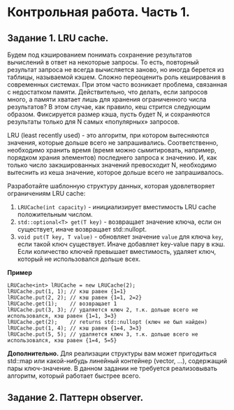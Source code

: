 # Контрольная работа. Часть 1.

## Задание 1. LRU cache.

Будем под кэшированием понимать сохранение результатов вычислений в ответ на некоторые запросы. 
То есть, повторный результат запроса не всегда вычисляется заново, но иногда берется из таблицы, называемой кэшем.
Сложно переоценить роль кеширования в современных системах. При этом часто возникает проблема, связанная с недостатком памяти. 
Действительно, что делать, если запросов много, а памяти хватает лишь для хранения ограниченного числа результатов? 
В этом случае, как правило, кеш стрится следующим образом. Фиксируется размер кэша, пусть будет N, и 
сохраняются результаты только для N самых «популярных» запросов.

LRU (least recently used) - это алгоритм, при котором вытесняются значения, которые дольше всего не запрашивались. Соответственно, 
необходимо хранить время (время можно сымитировать, например, порядком храния элементов) последнего запроса к значению. И, как только число закэшированных значений превосходит N, необходимо вытеснить из кеша значение, которое дольше всего не запрашивалось.

Разработайте шаблонную структуру данных, которая удовлетворяет ограничениям LRU cache:
1. `LRUCache(int capacity)` - инициализирует вместимость LRU cache положительным числом.
2. `std::optional<T> get(T key)` - возвращает значение ключа, если он существует, иначе возвращает std::nullopt.
3. `void put(T key, T value)` - обновляет значение `value` для ключа `key`, если такой ключ существует. Иначе добавляет key-value пару в кэш. 
Если количество ключей превышает вместимость, удаляет ключ, который не использовался дольше всех.

<b>Пример</b>
```
LRUCache<int> lRUCache = new LRUCache(2);
lRUCache.put(1, 1); // кэш равен {1=1}
lRUCache.put(2, 2); // кэш равен {1=1, 2=2}
lRUCache.get(1);    // возвращает 1
lRUCache.put(3, 3); // удаляется ключ 2, т.к. дольше всего не использовался, кэш равен {1=1, 3=3}
lRUCache.get(2);    // returns std::nullopt (ключ не был найден)
lRUCache.put(1, 4); // кэш равен {1=4, 3=3}
lRUCache.put(5, 5); // удаляется ключ 3, т.к. дольше всего не использовался, кэш равен {1=4, 5=5}
```

<b>Дополнительно.</b>
Для реализации структуры вам может пригодиться std::map или какой-нибудь линейный контейнер (vector, ...), содержащий пары ключ-значение. 
В данном задании не требуется реализовывать алгоритм, который работает быстрее всего.

## Задание 2. Паттерн observer.
